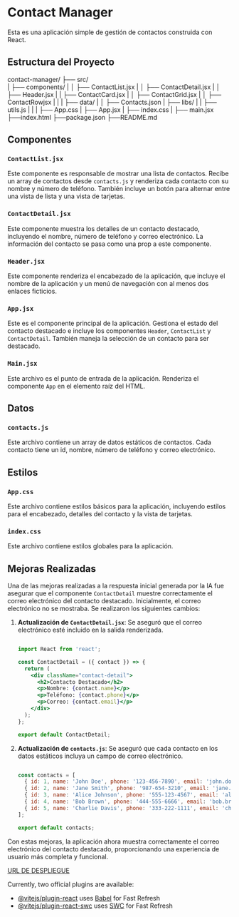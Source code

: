 # Contact Manager

Esta es una aplicación simple de gestión de contactos construida con React.

## Estructura del Proyecto

contact-manager/ 
├── src/  
|   ├── components/ 
|   │   ├── ContactList.jsx 
|   │   ├── ContactDetail.jsx 
|   │   ├── Header.jsx 
|   |   ├── ContactCard.jsx 
|   │   ├── ContactGrid.jsx 
|   │   ├── ContactRowjsx 
|   |
|   ├── data/ 
|   │   ├── Contacts.json 
|   ├── libs/
|   |   ├── utils.js 
|   |
|   ├── App.css
|   ├── App.jsx
|   ├── index.css
|   ├── main.jsx
├──index.html
├──package.json
├──README.md  
  


## Componentes

### `ContactList.jsx`
Este componente es responsable de mostrar una lista de contactos. Recibe un array de contactos desde `contacts.js` y renderiza cada contacto con su nombre y número de teléfono. También incluye un botón para alternar entre una vista de lista y una vista de tarjetas.

### `ContactDetail.jsx`
Este componente muestra los detalles de un contacto destacado, incluyendo el nombre, número de teléfono y correo electrónico. La información del contacto se pasa como una prop a este componente.

### `Header.jsx`
Este componente renderiza el encabezado de la aplicación, que incluye el nombre de la aplicación y un menú de navegación con al menos dos enlaces ficticios.

### `App.jsx`
Este es el componente principal de la aplicación. Gestiona el estado del contacto destacado e incluye los componentes `Header`, `ContactList` y `ContactDetail`. También maneja la selección de un contacto para ser destacado.

### `Main.jsx`
Este archivo es el punto de entrada de la aplicación. Renderiza el componente `App` en el elemento raíz del HTML.

## Datos

### `contacts.js`
Este archivo contiene un array de datos estáticos de contactos. Cada contacto tiene un id, nombre, número de teléfono y correo electrónico.

## Estilos

### `App.css`
Este archivo contiene estilos básicos para la aplicación, incluyendo estilos para el encabezado, detalles del contacto y la vista de tarjetas.

### `index.css`
Este archivo contiene estilos globales para la aplicación.

## Mejoras Realizadas

Una de las mejoras realizadas a la respuesta inicial generada por la IA fue asegurar que el componente `ContactDetail` muestre correctamente el correo electrónico del contacto destacado. Inicialmente, el correo electrónico no se mostraba. Se realizaron los siguientes cambios:

1. **Actualización de `ContactDetail.jsx`**: Se aseguró que el correo electrónico esté incluido en la salida renderizada.
    ```jsx
    
    import React from 'react';

    const ContactDetail = ({ contact }) => {
      return (
        <div className="contact-detail">
          <h2>Contacto Destacado</h2>
          <p>Nombre: {contact.name}</p>
          <p>Teléfono: {contact.phone}</p>
          <p>Correo: {contact.email}</p>
        </div>
      );
    };

    export default ContactDetail;
    ```

2. **Actualización de `contacts.js`**: Se aseguró que cada contacto en los datos estáticos incluya un campo de correo electrónico.
    ```javascript
    
    const contacts = [
      { id: 1, name: 'John Doe', phone: '123-456-7890', email: 'john.doe@example.com' },
      { id: 2, name: 'Jane Smith', phone: '987-654-3210', email: 'jane.smith@example.com' },
      { id: 3, name: 'Alice Johnson', phone: '555-123-4567', email: 'alice.johnson@example.com' },
      { id: 4, name: 'Bob Brown', phone: '444-555-6666', email: 'bob.brown@example.com' },
      { id: 5, name: 'Charlie Davis', phone: '333-222-1111', email: 'charlie.davis@example.com' }
    ];

    export default contacts;
    ```

Con estas mejoras, la aplicación ahora muestra correctamente el correo electrónico del contacto destacado, proporcionando una experiencia de usuario más completa y funcional.

[URL DE DESPLIEGUE](https://mellow-bavarois-de2bab.netlify.app/)

Currently, two official plugins are available:

- [@vitejs/plugin-react](https://github.com/vitejs/vite-plugin-react/blob/main/packages/plugin-react/README.md) uses [Babel](https://babeljs.io/) for Fast Refresh
- [@vitejs/plugin-react-swc](https://github.com/vitejs/vite-plugin-react-swc) uses [SWC](https://swc.rs/) for Fast Refresh
